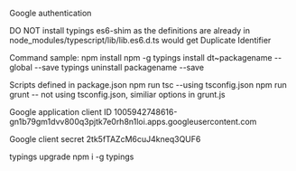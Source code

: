 Google authentication

DO NOT install typings es6-shim as the definitions are already in node_modules/typescript/lib/lib.es6.d.ts
would get Duplicate Identifier


Command sample:
npm install npm -g
typings install dt~packagename --global --save
typings uninstall packagename --save

Scripts defined in package.json
npm run tsc    --using tsconfig.json
npm run grunt   -- not using tsconfig.json, similiar options in grunt.js

Google application client ID
1005942748616-gn1b79gm1dvv800q3pjtk7e0rh8n1loi.apps.googleusercontent.com

Google client secret
2tk5fTAZcM6cuJ4kneq3QUF6

typings upgrade
npm i -g typings